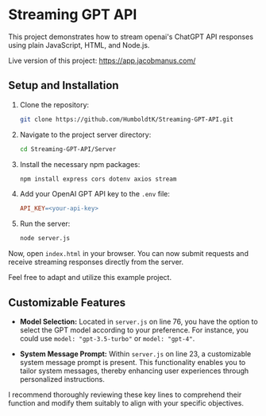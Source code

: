 # Streaming GPT API

This project demonstrates how to stream openai's ChatGPT API responses using plain JavaScript, HTML, and Node.js. 

Live version of this project: https://app.jacobmanus.com/

## Setup and Installation

1. Clone the repository:
    ```bash
    git clone https://github.com/HumboldtK/Streaming-GPT-API.git
    ```

2. Navigate to the project server directory:
    ```bash
    cd Streaming-GPT-API/Server
    ```

3. Install the necessary npm packages:
    ```bash
    npm install express cors dotenv axios stream
    ```

4. Add your OpenAI GPT API key to the `.env` file:
    ```makefile
    API_KEY=<your-api-key>
    ```

5. Run the server:
    ```bash
    node server.js
    ```

Now, open `index.html` in your browser. You can now submit requests and receive streaming responses directly from the server.


Feel free to adapt and utilize this example project.

## Customizable Features

- **Model Selection:** Located in `server.js` on line 76, you have the option to select the GPT model according to your preference. For instance, you could use `model: "gpt-3.5-turbo"` or `model: "gpt-4"`.

- **System Message Prompt:** Within `server.js` on line 23, a customizable system message prompt is present. This functionality enables you to tailor system messages, thereby enhancing user experiences through personalized instructions.

I recommend thoroughly reviewing these key lines to comprehend their function and modify them suitably to align with your specific objectives.

